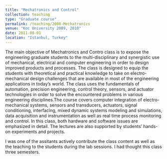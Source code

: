 ```yaml
---
title: "Mechatronics and Control"
collection: teaching
type: "Graduate course"
permalink: /teaching/2008-Mechatronics
venue: "Koc University 2009, 2010"
date: 2011-08-01
location: "Istanbul, Turkey"
---
```


The main objective of Mechatronics and Contro class is to expose the 
engineering graduate students to the multi-disciplinary and synergistic use 
of mechanical, electrical and computer engineering in order to design improved 
products and processes. The class is designed to equip the students with theoretical
and practical knowledge to take on electro-mechanical design challenges
that are available in most of the engineering applications in today’s
world. The class uses the fundamentals of automation, precision engineering, 
control theory, sensors, and actuator technologies in order to solve the encountered 
problems in various engineering disciplines.The course covers computer integration
of electro-mechanical systems, sensors and transducers, actuators, signal 
conditioning, interfacing, mixed dynamic systems modeling and simulations, 
data acquisition and instrumentation as well as real time process monitoring 
and control. In this class, both hardware and software issues are emphasized 
in detail. The lectures are also supported by students’ hands-on experiments 
and projects.

I was one of the assitants actively contribute the class content as well as the
teaching to the students during the lab sessions. I had thought this class three
semesters.
